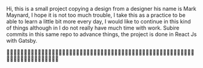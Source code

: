 Hi, this is a small project copying a design from a designer his name is Mark Maynard, I hope it is not too much trouble, I take this as a practice to be able to learn a little bit more every day, I would like to continue in this kind of things although in I do not really have much time with work. Subire commits in this same repo to advance things, the project is done in React Js with Gatsby.


👨🏻‍💻👨🏻‍💻👨🏻‍💻👨🏻‍💻👨🏻‍💻👨🏻‍💻👨🏻‍💻👨🏻‍💻👨🏻‍💻👨🏻‍💻👨🏻‍💻👨🏻‍💻👨🏻‍💻👨🏻‍💻👨🏻‍💻👨🏻‍💻👨🏻‍💻👨🏻‍💻👨🏻‍💻👨🏻‍💻👨🏻‍💻👨🏻‍💻👨🏻‍💻

